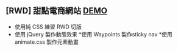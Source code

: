 ## [RWD] 甜點電商網站 [DEMO](https://qiiwiiq.github.io/RWD_SweetTaste_Website/)
* 使用純 CSS 練習 RWD 切版
* 使用 jQuery 製作動態效果
  *使用 Waypoints 製作sticky nav
  *使用 animate.css 製作元素動畫
